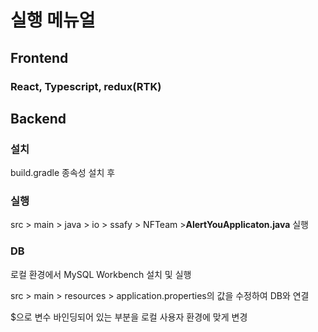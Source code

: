 # 실행 메뉴얼

## Frontend

### React, Typescript, redux(RTK)



## Backend

### 설치

build.gradle 종속성 설치 후

### 실행

src > main > java > io > ssafy > NFTeam >**AlertYouApplicaton.java** 실행

### DB

로컬 환경에서 MySQL Workbench 설치 및 실행

src > main > resources > application.properties의 값을 수정하여 DB와 연결

$으로 변수 바인딩되어 있는 부분을 로컬 사용자 환경에 맞게 변경
